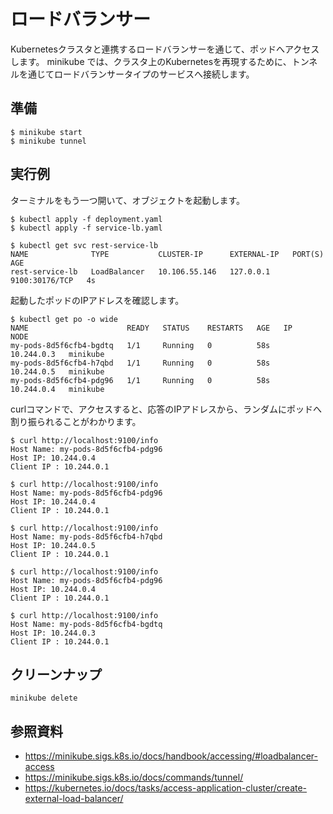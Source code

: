 # ロードバランサー
Kubernetesクラスタと連携するロードバランサーを通じて、ポッドへアクセスします。
minikube では、クラスタ上のKubernetesを再現するために、トンネルを通じてロードバランサータイプのサービスへ接続します。


## 準備
```
$ minikube start
$ minikube tunnel
```


## 実行例
ターミナルをもう一つ開いて、オブジェクトを起動します。
```
$ kubectl apply -f deployment.yaml 
$ kubectl apply -f service-lb.yaml 

$ kubectl get svc rest-service-lb
NAME              TYPE           CLUSTER-IP      EXTERNAL-IP   PORT(S)          AGE
rest-service-lb   LoadBalancer   10.106.55.146   127.0.0.1     9100:30176/TCP   4s
```

起動したポッドのIPアドレスを確認します。
```
$ kubectl get po -o wide
NAME                      READY   STATUS    RESTARTS   AGE   IP           NODE
my-pods-8d5f6cfb4-bgdtq   1/1     Running   0          58s   10.244.0.3   minikube
my-pods-8d5f6cfb4-h7qbd   1/1     Running   0          58s   10.244.0.5   minikube
my-pods-8d5f6cfb4-pdg96   1/1     Running   0          58s   10.244.0.4   minikube
```

curlコマンドで、アクセスすると、応答のIPアドレスから、ランダムにポッドへ割り振られることがわかります。
```
$ curl http://localhost:9100/info
Host Name: my-pods-8d5f6cfb4-pdg96
Host IP: 10.244.0.4
Client IP : 10.244.0.1

$ curl http://localhost:9100/info
Host Name: my-pods-8d5f6cfb4-pdg96
Host IP: 10.244.0.4
Client IP : 10.244.0.1

$ curl http://localhost:9100/info
Host Name: my-pods-8d5f6cfb4-h7qbd
Host IP: 10.244.0.5
Client IP : 10.244.0.1

$ curl http://localhost:9100/info
Host Name: my-pods-8d5f6cfb4-pdg96
Host IP: 10.244.0.4
Client IP : 10.244.0.1

$ curl http://localhost:9100/info
Host Name: my-pods-8d5f6cfb4-bgdtq
Host IP: 10.244.0.3
Client IP : 10.244.0.1
```


## クリーンナップ
```
minikube delete
```


## 参照資料
- https://minikube.sigs.k8s.io/docs/handbook/accessing/#loadbalancer-access
- https://minikube.sigs.k8s.io/docs/commands/tunnel/
- https://kubernetes.io/docs/tasks/access-application-cluster/create-external-load-balancer/
